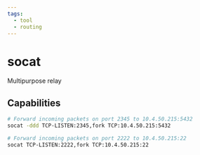 ```yaml
---
tags:
  - tool
  - routing
---
```

# socat

Multipurpose relay

## Capabilities

```bash
# Forward incoming packets on port 2345 to 10.4.50.215:5432
socat -ddd TCP-LISTEN:2345,fork TCP:10.4.50.215:5432

# Forward incoming packets on port 2222 to 10.4.50.215:22
socat TCP-LISTEN:2222,fork TCP:10.4.50.215:22
```
